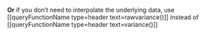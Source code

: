 
**Or** if you don’t need to interpolate the underlying data,
use [[queryFunctionName type=header text=rawvariance()]] instead of [[queryFunctionName type=header text=variance()]]
